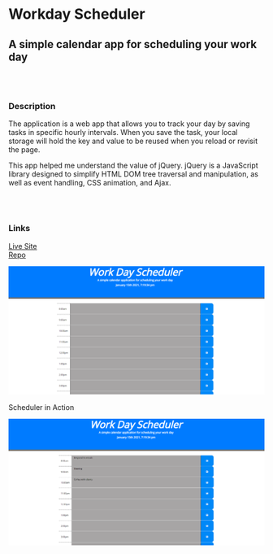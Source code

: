 # Workday Scheduler
## A simple calendar app for scheduling your work day
<br><br>
### Description
<p>The application is a web app that allows you to track your day by saving tasks in specific hourly intervals. When you save the task, your local storage will hold the key and value to be reused when you reload or revisit the page.

This app helped me understand the value of jQuery. jQuery is a JavaScript library designed to simplify HTML DOM tree traversal and manipulation, as well as event handling, CSS animation, and Ajax.</p>
<br><br>
### Links
[Live Site](https://asherpappas.github.io/DayPlanner/)
<br>
[Repo](https://github.com/AsherPappas/DayPlanner)
<br>

<img src = "imgs/Workday.png" width = 800>
<br>
<p>Scheduler in Action</p>
<img src = "imgs/WorkdayAction.png" width = 800>
